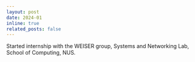 ```yaml
---
layout: post
date: 2024-01
inline: true
related_posts: false
---
```


Started internship with the WEISER group, Systems and Networking Lab, School of Computing, NUS.